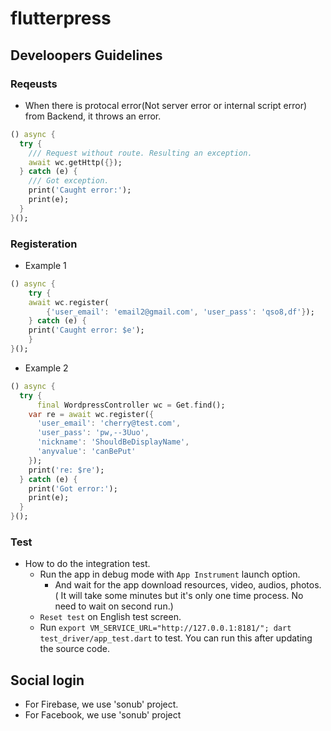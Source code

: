 # flutterpress

## Develoopers Guidelines

### Reqeusts

* When there is protocal error(Not server error or internal script error) from Backend, it throws an error.

```dart
() async {
  try {
    /// Request without route. Resulting an exception.
    await wc.getHttp({});
  } catch (e) {
    /// Got exception.
    print('Caught error:');
    print(e);
  }
}();
```

### Registeration

* Example 1

```dart
() async {
    try {
    await wc.register(
        {'user_email': 'email2@gmail.com', 'user_pass': 'qso8,df'});
    } catch (e) {
    print('Caught error: $e');
    }
}();
```

* Example 2

```dart
() async {
  try {
      final WordpressController wc = Get.find();
    var re = await wc.register({
      'user_email': 'cherry@test.com',
      'user_pass': 'pw,--3Uuo',
      'nickname': 'ShouldBeDisplayName',
      'anyvalue': 'canBePut'
    });
    print('re: $re');
  } catch (e) {
    print('Got error:');
    print(e);
  }
}();
```

### Test

* How to do the integration test.
  * Run the app in debug mode with `App Instrument` launch option.
    * And wait for the app download resources, video, audios, photos. ( It will take some minutes but it's only one time process. No need to wait on second run.)
  * `Reset test` on English test screen.
  * Run `export VM_SERVICE_URL="http://127.0.0.1:8181/"; dart test_driver/app_test.dart` to test. You can run this after updating the source code.


## Social login

* For Firebase, we use 'sonub' project.
* For Facebook, we use 'sonub' project